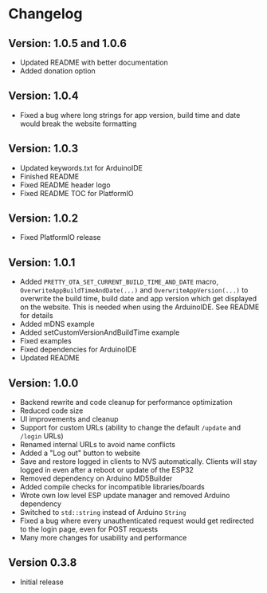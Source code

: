 # Changelog

## Version: 1.0.5 and 1.0.6

- Updated README with better documentation
- Added donation option

## Version: 1.0.4

- Fixed a bug where long strings for app version, build time and date would break the website formatting

## Version: 1.0.3

- Updated keywords.txt for ArduinoIDE
- Finished README
- Fixed README header logo
- Fixed README TOC for PlatformIO

## Version: 1.0.2

- Fixed PlatformIO release

## Version: 1.0.1

- Added `PRETTY_OTA_SET_CURRENT_BUILD_TIME_AND_DATE` macro, `OverwriteAppBuildTimeAndDate(...)` and `OverwriteAppVersion(...)` to overwrite the build time, build date and app version which get displayed on the website. This is needed when using the ArduinoIDE. See README for details
- Added mDNS example
- Added setCustomVersionAndBuildTime example
- Fixed examples
- Fixed dependencies for ArduinoIDE
- Updated README

## Version: 1.0.0

- Backend rewrite and code cleanup for performance optimization
- Reduced code size
- UI improvements and cleanup
- Support for custom URLs (ability to change the default `/update` and `/login` URLs)
- Renamed internal URLs to avoid name conflicts
- Added a "Log out" button to website
- Save and restore logged in clients to NVS automatically. Clients will stay logged in even after a reboot or update of the ESP32
- Removed dependency on Arduino MD5Builder
- Added compile checks for incompatible libraries/boards
- Wrote own low level ESP update manager and removed Arduino dependency
- Switched to `std::string` instead of Arduino `String`
- Fixed a bug where every unauthenticated request would get redirected to the login page, even for POST requests
- Many more changes for usability and performance

## Version 0.3.8

- Initial release
